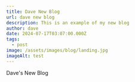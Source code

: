 ```yaml
---
title: Dave New Blog
url: dave new blog
description: This is an example of my new blog
author: dave
date: 2024-07-17T03:07:00.000Z
tags:
  - post
image: /assets/images/blog/landing.jpg
imageAlt: test
---
```

Dave's New Blog
